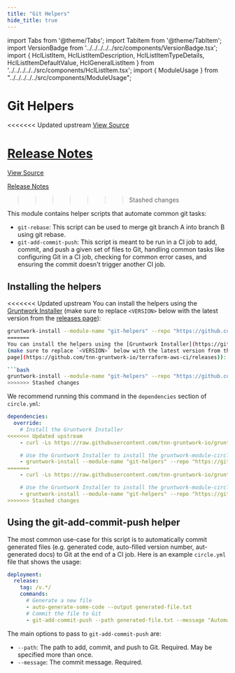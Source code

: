 ```yaml
---
title: "Git Helpers"
hide_title: true
---
```


import Tabs from '@theme/Tabs';
import TabItem from '@theme/TabItem';
import VersionBadge from '../../../../../src/components/VersionBadge.tsx';
import { HclListItem, HclListItemDescription, HclListItemTypeDetails, HclListItemDefaultValue, HclGeneralListItem } from '../../../../../src/components/HclListItem.tsx';
import { ModuleUsage } from "../../../../../src/components/ModuleUsage";

<VersionBadge repoTitle="CI Modules" version="0.51.6" lastModifiedVersion="0.50.11"/>

# Git Helpers

<<<<<<< Updated upstream
<a href="https://github.com/tnn-gruntwork-io/terraform-aws-ci/tree/v0.51.6/modules/git-helpers" className="link-button" title="View the source code for this module in GitHub.">View Source</a>

<a href="https://github.com/tnn-gruntwork-io/terraform-aws-ci/releases/tag/v0.50.11" className="link-button" title="Release notes for only versions which impacted this module.">Release Notes</a>
=======
<a href="https://github.com/tnn-gruntwork-io/terraform-aws-ci/tree/v0.51.6/modules/git-helpers" className="link-button" title="View the source code for this module in GitHub.">View Source</a>

<a href="https://github.com/tnn-gruntwork-io/terraform-aws-ci/releases/tag/v0.50.11" className="link-button" title="Release notes for only versions which impacted this module.">Release Notes</a>
>>>>>>> Stashed changes

This module contains helper scripts that automate common git tasks:

*   `git-rebase`: This script can be used to merge git branch A into branch B using git rebase.
*   `git-add-commit-push`: This script is meant to be run in a CI job to add, commit, and push a given set of files to
    Git, handling common tasks like configuring Git in a CI job, checking for common error cases, and ensuring the commit
    doesn't trigger another CI job.

## Installing the helpers

<<<<<<< Updated upstream
You can install the helpers using the [Gruntwork Installer](https://github.com/tnn-gruntwork-io/gruntwork-installer)
(make sure to replace `<VERSION>` below with the latest version from the [releases
page](https://github.com/tnn-gruntwork-io/terraform-aws-ci/releases)):

```bash
gruntwork-install --module-name "git-helpers" --repo "https://github.com/tnn-gruntwork-io/terraform-aws-ci" --tag "<VERSION>"
=======
You can install the helpers using the [Gruntwork Installer](https://github.com/tnn-gruntwork-io/gruntwork-installer)
(make sure to replace `<VERSION>` below with the latest version from the [releases
page](https://github.com/tnn-gruntwork-io/terraform-aws-ci/releases)):

```bash
gruntwork-install --module-name "git-helpers" --repo "https://github.com/tnn-gruntwork-io/terraform-aws-ci" --tag "<VERSION>"
>>>>>>> Stashed changes
```

We recommend running this command in the `dependencies` section of `circle.yml`:

```yaml
dependencies:
  override:
    # Install the Gruntwork Installer
<<<<<<< Updated upstream
    - curl -Ls https://raw.githubusercontent.com/tnn-gruntwork-io/gruntwork-installer/main/bootstrap-gruntwork-installer.sh | bash /dev/stdin --version 0.0.9

    # Use the Gruntwork Installer to install the gruntwork-module-circleci-helpers module
    - gruntwork-install --module-name "git-helpers" --repo "https://github.com/tnn-gruntwork-io/terraform-aws-ci" --tag "0.0.5"
=======
    - curl -Ls https://raw.githubusercontent.com/tnn-gruntwork-io/gruntwork-installer/main/bootstrap-gruntwork-installer.sh | bash /dev/stdin --version 0.0.9

    # Use the Gruntwork Installer to install the gruntwork-module-circleci-helpers module
    - gruntwork-install --module-name "git-helpers" --repo "https://github.com/tnn-gruntwork-io/terraform-aws-ci" --tag "0.0.5"
>>>>>>> Stashed changes
```

## Using the git-add-commit-push helper

The most common use-case for this script is to automatically commit generated files (e.g. generated code, auto-filled
version number, aut-generated docs) to Git at the end of a CI job. Here is an example `circle.yml` file that shows the
usage:

```yaml
deployment:
  release:
    tag: /v.*/
    commands:
      # Generate a new file
      - auto-generate-some-code --output generated-file.txt
      # Commit the file to Git
      - git-add-commit-push --path generated-file.txt --message "Automatically regenerate generated-file.txt"
```

The main options to pass to `git-add-commit-push` are:

*   `--path`: The path to add, commit, and push to Git. Required. May be specified more than once.
*   `--message`: The commit message. Required.


<!-- ##DOCS-SOURCER-START
{
  "originalSources": [
<<<<<<< Updated upstream
    "https://github.com/tnn-gruntwork-io/terraform-aws-ci/tree/v0.51.6/modules/git-helpers/readme.md",
    "https://github.com/tnn-gruntwork-io/terraform-aws-ci/tree/v0.51.6/modules/git-helpers/variables.tf",
    "https://github.com/tnn-gruntwork-io/terraform-aws-ci/tree/v0.51.6/modules/git-helpers/outputs.tf"
=======
    "https://github.com/tnn-gruntwork-io/terraform-aws-ci/tree/v0.51.6/modules/git-helpers/readme.md",
    "https://github.com/tnn-gruntwork-io/terraform-aws-ci/tree/v0.51.6/modules/git-helpers/variables.tf",
    "https://github.com/tnn-gruntwork-io/terraform-aws-ci/tree/v0.51.6/modules/git-helpers/outputs.tf"
>>>>>>> Stashed changes
  ],
  "sourcePlugin": "module-catalog-api",
  "hash": "bc2e2f3d5ae6c0f9b842fd23c7be50fe"
}
##DOCS-SOURCER-END -->
